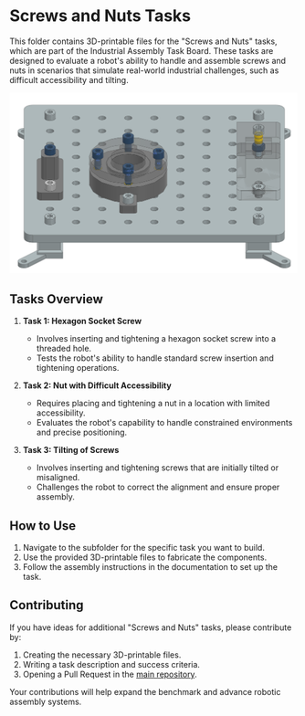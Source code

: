 # Screws and Nuts Tasks

This folder contains 3D-printable files for the "Screws and Nuts" tasks, which are part of the Industrial Assembly Task Board. These tasks are designed to evaluate a robot's ability to handle and assemble screws and nuts in scenarios that simulate real-world industrial challenges, such as difficult accessibility and tilting.

![Screws and Nuts Taskboard](source/images/screw_nut_assembly_taskboard_finished.png)

## Tasks Overview

1. **Task 1: Hexagon Socket Screw**
   - Involves inserting and tightening a hexagon socket screw into a threaded hole.
   - Tests the robot's ability to handle standard screw insertion and tightening operations.

2. **Task 2: Nut with Difficult Accessibility**
   - Requires placing and tightening a nut in a location with limited accessibility.
   - Evaluates the robot's capability to handle constrained environments and precise positioning.

3. **Task 3: Tilting of Screws**
   - Involves inserting and tightening screws that are initially tilted or misaligned.
   - Challenges the robot to correct the alignment and ensure proper assembly.

## How to Use

1. Navigate to the subfolder for the specific task you want to build.
2. Use the provided 3D-printable files to fabricate the components.
3. Follow the assembly instructions in the documentation to set up the task.

## Contributing

If you have ideas for additional "Screws and Nuts" tasks, please contribute by:

1. Creating the necessary 3D-printable files.
2. Writing a task description and success criteria.
3. Opening a Pull Request in the [main repository](https://github.com/WBK-Robotics/industrial-assembly-taskboard).

Your contributions will help expand the benchmark and advance robotic assembly systems.